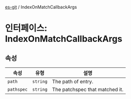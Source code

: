 [es-git](../globals.md) / IndexOnMatchCallbackArgs

# 인터페이스: IndexOnMatchCallbackArgs

## 속성

| 속성 | 유형 | 설명 |
| ------ | ------ | ------ |
| <a id="path"></a> `path` | `string` | The path of entry. |
| <a id="pathspec"></a> `pathspec` | `string` | The patchspec that matched it. |
